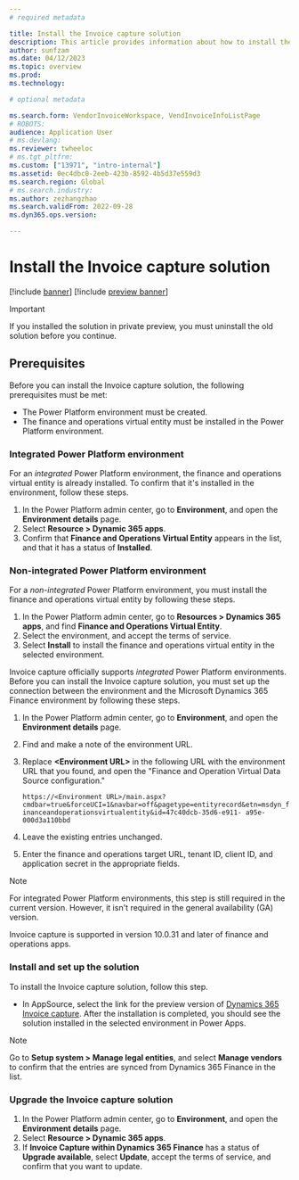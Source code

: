 ```yaml
---
# required metadata

title: Install the Invoice capture solution
description: This article provides information about how to install the Invoice capture solution and integrate it with Microsoft Dynamics 365 Finance.
author: sunfzam
ms.date: 04/12/2023
ms.topic: overview
ms.prod: 
ms.technology: 

# optional metadata

ms.search.form: VendorInvoiceWorkspace, VendInvoiceInfoListPage
# ROBOTS: 
audience: Application User
# ms.devlang: 
ms.reviewer: twheeloc
# ms.tgt_pltfrm: 
ms.custom: ["13971", "intro-internal"]
ms.assetid: 0ec4dbc0-2eeb-423b-8592-4b5d37e559d3
ms.search.region: Global
# ms.search.industry: 
ms.author: zezhangzhao
ms.search.validFrom: 2022-09-28
ms.dyn365.ops.version: 

---
```


# Install the Invoice capture solution

[!include [banner](../includes/banner.md)]
[!include [preview banner](../includes/preview-banner.md)]

> [!IMPORTANT]
> If you installed the solution in private preview, you must uninstall the old solution before you continue.

## Prerequisites

Before you can install the Invoice capture solution, the following prerequisites must be met:

- The Power Platform environment must be created.
- The finance and operations virtual entity must be installed in the Power Platform environment.

### Integrated Power Platform environment

For an *integrated* Power Platform environment, the finance and operations virtual entity is already installed. To confirm that it's installed in the environment, follow these steps.

1. In the Power Platform admin center, go to **Environment**, and open the **Environment details** page.
2. Select **Resource \> Dynamic 365 apps**.
3. Confirm that **Finance and Operations Virtual Entity** appears in the list, and that it has a status of **Installed**.

### Non-integrated Power Platform environment

For a *non-integrated* Power Platform environment, you must install the finance and operations virtual entity by following these steps.

1. In the Power Platform admin center, go to **Resources \> Dynamics 365 apps**, and find **Finance and Operations Virtual Entity**.
2. Select the environment, and accept the terms of service.
3. Select **Install** to install the finance and operations virtual entity in the selected environment.

Invoice capture officially supports *integrated* Power Platform environments. Before you can install the Invoice capture solution, you must set up the connection between the environment and the Microsoft Dynamics 365 Finance environment by following these steps.

1. In the Power Platform admin center, go to **Environment**, and open the **Environment details** page.
2. Find and make a note of the environment URL.
3. Replace **\<Environment URL\>** in the following URL with the environment URL that you found, and open the "Finance and Operation Virtual Data Source configuration."

    `https://<Environment URL>/main.aspx?cmdbar=true&forceUCI=1&navbar=off&pagetype=entityrecord&etn=msdyn_financeandoperationsvirtualentity&id=47c40dcb-35d6-e911- a95e-000d3a110bbd`

4. Leave the existing entries unchanged.
5. Enter the finance and operations target URL, tenant ID, client ID, and application secret in the appropriate fields.

> [!NOTE]
> For integrated Power Platform environments, this step is still required in the current version. However, it isn't required in the general availability (GA) version.
>
> Invoice capture is supported in version 10.0.31 and later of finance and operations apps.

### Install and set up the solution

To install the Invoice capture solution, follow this step.

- In AppSource, select the link for the preview version of [Dynamics 365 Invoice capture](https://appsource.microsoft.com/product/dynamics-365/mscrm.dynamics365-invoice-capture-preview?flightCodes=invoicecapture). After the installation is completed, you should see the solution installed in the selected environment in Power Apps.

> [!NOTE]
> Go to **Setup system \> Manage legal entities**, and select **Manage vendors** to confirm that the entries are synced from Dynamics 365 Finance in the list.

### Upgrade the Invoice capture solution

1. In the Power Platform admin center, go to **Environment**, and open the **Environment details** page.
2. Select **Resource \> Dynamic 365 apps**.
3. If **Invoice Capture within Dynamics 365 Finance** has a status of **Upgrade available**, select **Update**, accept the terms of service, and confirm that you want to update.

